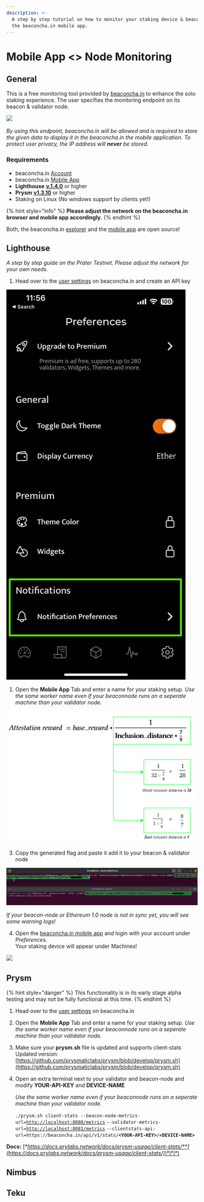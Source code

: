 ```yaml
---
description: >-
  A step by step tutorial on how to monitor your staking device & beaconnode on
  the beaconcha.in mobile app.
---
```


# Mobile App &lt;&gt; Node Monitoring

## General

This is a free monitoring tool provided by [beaconcha.in](https://beaconcha.in/) to enhance the solo staking experience. The user specifies the monitoring endpoint on its beacon & validator node.  


![](../.gitbook/assets/image%20%28209%29.png)

_By using this endpoint, beaconcha.in will be allowed and is required to store the given data to display it in the beaconcha.in the mobile application. To protect user privacy, the IP address will **never** be stored._  


### **Requirements**

* beaconcha.in [Account](https://beaconcha.in/register) 
* beaconcha.in [Mobile App](https://beaconcha.in/mobile) 
* **Lighthouse**  [**v.1.4.0**](https://github.com/sigp/lighthouse/releases) or higher
* **Prysm** [**v1.3.10**](https://github.com/prysmaticlabs/prysm/releases) or higher
* Staking on Linux \(No windows support by clients yet!\)

{% hint style="info" %}
**Please adjust the network on the beaconcha.in browser and mobile app accordingly.**
{% endhint %}

Both, the beaconcha.in [explorer](https://github.com/gobitfly/eth2-beaconchain-explorer) and the [mobile app](https://github.com/gobitfly/eth2-beaconchain-explorer-app) are open source!

## Lighthouse

_A step by step guide on the Prater Testnet. Please adjust the network for your own needs._

1. Head over to the [user settings](https://beaconcha.in/user/settings) on beaconcha.in and create an API key 

![](../.gitbook/assets/image%20%2811%29.png)

1. Open the **Mobile App** Tab and enter a name for your staking setup.  _Use the same worker name even if your beaconnode runs on a seperate machine than your validator node._

![beaconcha.in/user/settings](../.gitbook/assets/grafik%20%282%29.png)

3. Copy the generated flag and paste it add it to your beacon & validator node

![Lighthouse Beacon &amp; Validator node](../.gitbook/assets/image%20%2822%29.png)

_If your beacon-node or Ethereum 1.0 node is not in sync yet, you will see some warning logs!_

4. Open the [beaconcha.in mobile app](https://beaconcha.in/mobile) and login with your account under _Preferences._  
     Your staking device will appear under Machines!  


![](../.gitbook/assets/grafik%20%285%29.png)

## Prysm

{% hint style="danger" %}
This functionality is in its early stage alpha testing and may not be fully functional at this time.
{% endhint %}

1. Head over to the [user settings](https://beaconcha.in/user/settings) on beaconcha.in 
2. Open the **Mobile App** Tab and enter a name for your staking setup.  _Use the same worker name even if your beaconnode runs on a seperate machine than your validator node._ 
3. Make sure your **prysm.sh** file is updated and supports client-stats Updated version: [https://github.com/prysmaticlabs/prysm/blob/develop/prysm.sh](https://github.com/prysmaticlabs/prysm/blob/develop/prysm.sh) 
4. Open an extra terminal next to your validator and beacon-node and modify **YOUR-API-KEY** and **DEVICE-NAME**  


   _Use the same worker name even if your beaconnode runs on a seperate machine than your validator node._

  
   `./prysm.sh client-stats --beacon-node-metrics-url=`[`http://localhost:8080/metrics`](http://localhost:8080/metrics) `--validator-metrics-url=`[`http://localhost:8081/metrics`](http://localhost:8081/metrics) `--clientstats-api-url=https://beaconcha.in/api/v1/stats/`**`<YOUR-API-KEY>`**`/`**`<DEVICE-NAME>`**

**Docs:** [**https://docs.prylabs.network/docs/prysm-usage/client-stats/**](https://docs.prylabs.network/docs/prysm-usage/client-stats/)\*\*\*\*

## Nimbus 



## Teku

